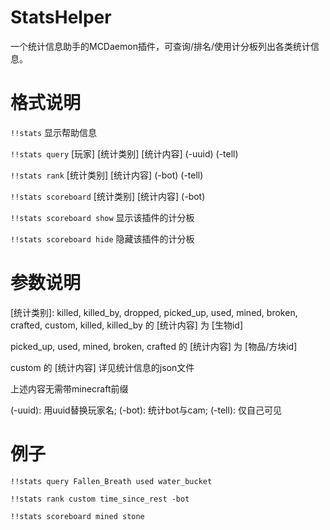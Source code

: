 # StatsHelper

一个统计信息助手的MCDaemon插件，可查询/排名/使用计分板列出各类统计信息。

# 格式说明
`!!stats` 显示帮助信息

`!!stats query` [玩家] [统计类别] [统计内容] (-uuid) (-tell)

`!!stats rank` [统计类别] [统计内容] (-bot) (-tell)

`!!stats scoreboard` [统计类别] [统计内容] (-bot)

`!!stats scoreboard show` 显示该插件的计分板

`!!stats scoreboard hide` 隐藏该插件的计分板
# 参数说明
[统计类别]: killed, killed_by, dropped, picked_up, used, mined, broken, crafted, custom, killed, killed_by 的 [统计内容] 为 [生物id]

picked_up, used, mined, broken, crafted 的 [统计内容] 为 [物品/方块id]

custom 的 [统计内容] 详见统计信息的json文件

上述内容无需带minecraft前缀

(-uuid): 用uuid替换玩家名; (-bot): 统计bot与cam; (-tell): 仅自己可见

# 例子

`!!stats query Fallen_Breath used water_bucket`

`!!stats rank custom time_since_rest -bot`

`!!stats scoreboard mined stone`
